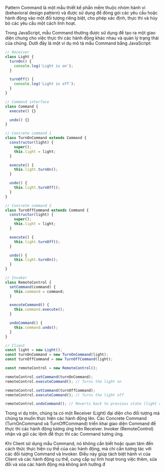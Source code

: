 Pattern Command là một mẫu thiết kế phần mềm thuộc nhóm hành vi (behavioral design pattern) và được sử dụng để đóng gói các yêu cầu hoặc hành động vào một đối tượng riêng biệt, cho phép xác định, thực thi và hủy bỏ các yêu cầu một cách linh hoạt.

Trong JavaScript, mẫu Command thường được sử dụng để tạo ra một giao diện chung cho việc thực thi các hành động khác nhau và quản lý trạng thái của chúng. Dưới đây là một ví dụ mô tả mẫu Command bằng JavaScript:

```javascript
// Receiver
class Light {
  turnOn() {
    console.log('Light is on');
  }

  turnOff() {
    console.log('Light is off');
  }
}

// Command interface
class Command {
  execute() {}

  undo() {}
}

// Concrete command 1
class TurnOnCommand extends Command {
  constructor(light) {
    super();
    this.light = light;
  }

  execute() {
    this.light.turnOn();
  }

  undo() {
    this.light.turnOff();
  }
}

// Concrete command 2
class TurnOffCommand extends Command {
  constructor(light) {
    super();
    this.light = light;
  }

  execute() {
    this.light.turnOff();
  }

  undo() {
    this.light.turnOn();
  }
}

// Invoker
class RemoteControl {
  setCommand(command) {
    this.command = command;
  }

  executeCommand() {
    this.command.execute();
  }

  undoCommand() {
    this.command.undo();
  }
}

// Client
const light = new Light();
const turnOnCommand = new TurnOnCommand(light);
const turnOffCommand = new TurnOffCommand(light);

const remoteControl = new RemoteControl();

remoteControl.setCommand(turnOnCommand);
remoteControl.executeCommand(); // Turns the light on

remoteControl.setCommand(turnOffCommand);
remoteControl.executeCommand(); // Turns the light off

remoteControl.undoCommand(); // Reverts back to previous state (light on)
```

Trong ví dụ trên, chúng ta có một Receiver (Light) đại diện cho đối tượng mà chúng ta muốn thực hiện các hành động lên. Các Concrete Command (TurnOnCommand và TurnOffCommand) triển khai giao diện Command để thực thi các hành động tương ứng trên Receiver. Invoker (RemoteControl) nhận và gửi các lệnh để thực thi các Command tương ứng.

Khi Client sử dụng mẫu Command, nó không cần biết hoặc quan tâm đến cách thức thực hiện cụ thể của các hành động, mà chỉ cần tương tác với các đối tượng Command và Invoker. Điều này giúp tách biệt hành vi của Client và các hành động cụ thể, cung cấp sự linh hoạt trong việc thêm, sửa đổi và xóa các hành động mà không ảnh hưởng đ